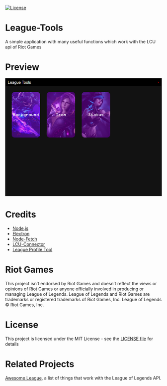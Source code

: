 [![License](https://img.shields.io/crates/l/fontdue.svg)](/LICENSE)


# League-Tools
A simple application with many useful functions which work with the LCU api of Riot Games

# Preview
![Screenshot](/preview/screenshot.png?raw=true)

# Credits
+ [Node.js](https://github.com/nodejs/node)
+ [Electron](https://github.com/electron/electron)
+ [Node-Fetch](https://github.com/node-fetch/node-fetch)
+ [LCU-Connector](https://github.com/Pupix/lcu-connector)
+ [League Profile Tool](https://github.com/MManoah/league-profile-tool)

# Riot Games
This project isn’t endorsed by Riot Games and doesn’t reflect the views or opinions of Riot Games or anyone officially involved in producing or managing League of Legends. League of Legends and Riot Games are trademarks or registered trademarks of Riot Games, Inc. League of Legends © Riot Games, Inc.

# License
This project is licensed under the MIT License - see the [LICENSE file](/LICENSE) for details

# Related Projects
[Awesome League](https://github.com/CommunityDragon/awesome-league), a list of things that work with the League of Legends API.
